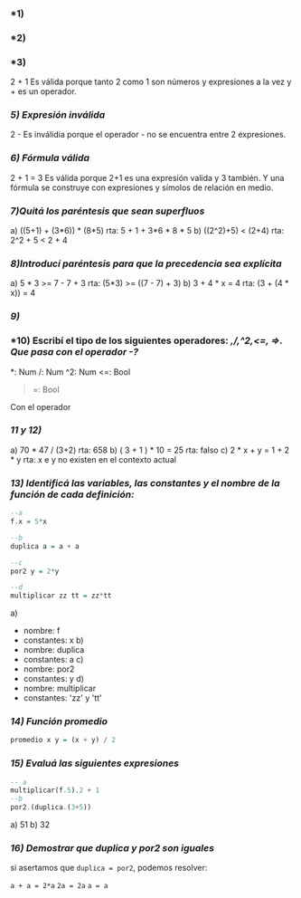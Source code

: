 
### *1)
### *2)
### *3)
2 + 1
Es válida porque tanto 2 como 1 son números y expresiones a la vez y + es un operador.
### *5) Expresión inválida*
2 -
Es inválidia porque el operador - no se encuentra entre 2 expresiones.

### *6) Fórmula válida*
2 + 1 = 3
Es válida porque 2+1 es una expresión valida y 3 también. Y una fórmula se construye con expresiones y símolos de relación en medio.

### *7)Quitá los paréntesis que sean superfluos*
a) ((5+1) + (3\*6)) * (8\*5)
rta: 5 + 1 + 3\*6 * 8 * 5 
b) ((2^2)+5) < (2+4)
rta: 2^2 + 5 < 2 + 4

### *8)Introducí paréntesis para que la precedencia sea explícita*
a) 5 \* 3 >= 7 - 7 + 3
rta: (5\*3) >= ((7 - 7) + 3)
b) 3 + 4 * x = 4
rta: (3 + (4 * x)) = 4

### *9)*
### *10) Escribí el tipo de los siguientes operadores: *,/,^2,<=, =>. Que pasa con el operador -?*
\*: Num
/: Num
^2: Num
<=: Bool 
>=: Bool

Con el operador 

### *11 y 12)* 
a) 70 \* 47 / (3+2)
rta: 658
b) ( 3 + 1 ) \* 10 = 25
rta: falso
c) 2 \* x + y = 1 + 2 * y
rta: x e y no existen en el contexto actual

### *13) Identificá las variables, las constantes y el nombre de la función de cada definición:*
```haskell
--a 
f.x = 5*x

--b
duplica a = a + a

--c
por2 y = 2*y

--d
multiplicar zz tt = zz*tt
```
a)
- nombre: f
- constantes: x
b)
- nombre: duplica
- constantes: a
c)
- nombre: por2
- constantes: y
d)
- nombre: multiplicar
- constantes: 'zz' y 'tt'
### *14) Función promedio*
```haskell
promedio x y = (x + y) / 2
```
### *15) Evaluá las siguientes expresiones*
```haskell
-- a
multiplicar(f.5).2 + 1
--b
por2.(duplica.(3+5))
```
a) 51
b) 32

### *16) Demostrar que duplica y por2 son iguales*
si asertamos que `duplica = por2`, podemos resolver:

`a + a = 2*a`
`2a = 2a`
`a = a`

